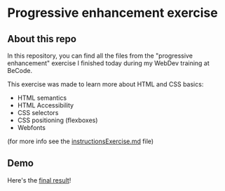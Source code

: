 # Progressive enhancement exercise
## About this repo

In this repository, you can find all the files from the "progressive enhancement" exercise I finished today during my WebDev training at BeCode.

This exercise was made to learn more about HTML and CSS basics:
- HTML semantics
- HTML Accessibility
- CSS selectors
- CSS positioning (flexboxes)
- Webfonts

(for more info see the [instructionsExercise.md](...blob/master/instructionsExercise.md) file)

## Demo

Here's the [final result](https://aurorevanhoorebeke.github.io/progressive-enhancement/)!
